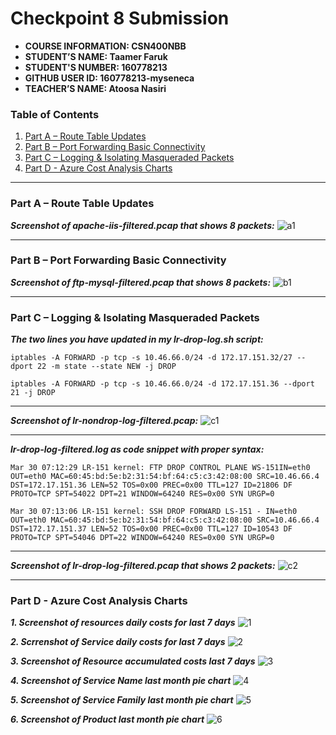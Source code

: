 # Checkpoint 8 Submission

- **COURSE INFORMATION: CSN400NBB**
- **STUDENT’S NAME: Taamer Faruk**
- **STUDENT'S NUMBER: 160778213**
- **GITHUB USER ID: 160778213-myseneca**
- **TEACHER’S NAME: Atoosa Nasiri**

### Table of Contents

1. [Part A – Route Table Updates](#header1)
2. [Part B – Port Forwarding Basic Connectivity](#header2)
3. [Part C – Logging & Isolating Masqueraded Packets](#header3)
4. [Part D - Azure Cost Analysis Charts](#haeder4)

---

### Part A – Route Table Updates
***Screenshot of apache-iis-filtered.pcap that shows 8 packets:***
![a1](https://user-images.githubusercontent.com/123032283/228780031-f6281ddc-5ce2-4157-8a78-ff73ef8a727e.jpg)

---

### Part B – Port Forwarding Basic Connectivity
***Screenshot of ftp-mysql-filtered.pcap that shows 8 packets:***
![b1](https://user-images.githubusercontent.com/123032283/228780060-5f7c53dd-3a49-4363-acf4-f8af9bd5f846.jpg)

---

### Part C – Logging & Isolating Masqueraded Packets
***The two lines you have updated in my lr-drop-log.sh script:***
```
iptables -A FORWARD -p tcp -s 10.46.66.0/24 -d 172.17.151.32/27 --dport 22 -m state --state NEW -j DROP
```

```
iptables -A FORWARD -p tcp -s 10.46.66.0/24 -d 172.17.151.36 --dport 21 -j DROP
```
---

***Screenshot of lr-nondrop-log-filtered.pcap:***
![c1](https://user-images.githubusercontent.com/123032283/228780110-94cc311d-dfe3-41c5-9341-81b0661c78d8.jpg)

---

***lr-drop-log-filtered.log as code snippet with proper syntax:***
```
Mar 30 07:12:29 LR-151 kernel: FTP DROP CONTROL PLANE WS-151IN=eth0 OUT=eth0 MAC=60:45:bd:5e:b2:31:54:bf:64:c5:c3:42:08:00 SRC=10.46.66.4 DST=172.17.151.36 LEN=52 TOS=0x00 PREC=0x00 TTL=127 ID=21806 DF PROTO=TCP SPT=54022 DPT=21 WINDOW=64240 RES=0x00 SYN URGP=0
```

```
Mar 30 07:13:06 LR-151 kernel: SSH DROP FORWARD LS-151 - IN=eth0 OUT=eth0 MAC=60:45:bd:5e:b2:31:54:bf:64:c5:c3:42:08:00 SRC=10.46.66.4 DST=172.17.151.37 LEN=52 TOS=0x00 PREC=0x00 TTL=127 ID=10543 DF PROTO=TCP SPT=54046 DPT=22 WINDOW=64240 RES=0x00 SYN URGP=0
```
--- 

***Screenshot of lr-drop-log-filtered.pcap that shows 2 packets:***
![c2](https://user-images.githubusercontent.com/123032283/228780148-210ff2bf-cca1-4a88-ad50-dadccbff1437.jpg)

---

### Part D - Azure Cost Analysis Charts
***1. Screenshot of resources daily costs for last 7 days***
![1](https://user-images.githubusercontent.com/123032283/228780516-9f2243e8-c00e-4039-98c0-3d96d1bfc478.jpg)


***2. Scrrenshot of Service daily costs for last 7 days***
![2](https://user-images.githubusercontent.com/123032283/228780500-2b08880b-b4f9-44f3-a195-15ffb2d3ce84.jpg)


***3. Screenshot of Resource accumulated costs last 7 days*** 
![3](https://user-images.githubusercontent.com/123032283/228780548-8fd83f1b-8a41-4da4-a1e4-1bc1f7136209.jpg)


***4. Screenshot of Service Name last month pie chart***
![4](https://user-images.githubusercontent.com/123032283/228780574-5fb9a069-ec41-465a-9fc9-2be0b8db0197.jpg)


***5. Screenshot of Service Family last month pie chart***
![5](https://user-images.githubusercontent.com/123032283/228780602-f1b0f0cf-3a2d-411a-9099-6b7e233563da.jpg)


***6. Screenshot of Product last month pie chart***
![6](https://user-images.githubusercontent.com/123032283/228780626-687ddf5b-7c3e-4630-9d2d-b6a1bb9e6e6a.jpg)
